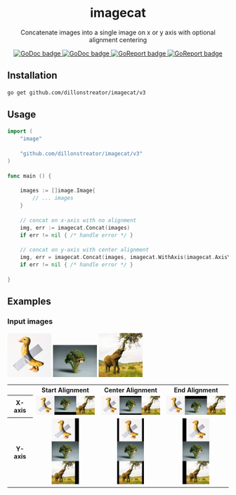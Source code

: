 <h1 align="center">imagecat</h1>

<p align="center">Concatenate images into a single image on x or y axis with optional alignment centering</p>

<p align="center">
  <a aria-label="GoDoc" href="https://pkg.go.dev/github.com/dillonstreator/imagecat/v3">
    <img alt="GoDoc badge" src="https://godoc.org/github.com/dillonstreator/go-badge?status.svg">
  </a>
  <a aria-label="GoDoc" href="https://codecov.io/gh/dillonstreator/imagecat">
    <img alt="GoDoc badge" src="https://codecov.io/gh/dillonstreator/imagecat/branch/main/graph/badge.svg?token=ML10BJJUZ6">
  </a>
  <a aria-label="GoReport" href="https://goreportcard.com/report/github.com/dillonstreator/imagecat/v3">
    <img alt="GoReport badge" src="https://img.shields.io/badge/go%20report-A+-brightgreen.svg?style=flat">
  </a>
  <a aria-label="GoReport" href="https://opensource.org/licenses/MIT">
    <img alt="GoReport badge" src="https://img.shields.io/badge/License-MIT-yellow.svg">
  </a>
</p>

## Installation

```sh
go get github.com/dillonstreator/imagecat/v3
```

## Usage

```go
import (
    "image"

    "github.com/dillonstreator/imagecat/v3"
)

func main () {

    images := []image.Image{
        // ... images
    }

    // concat on x-axis with no alignment
    img, err := imagecat.Concat(images)
    if err != nil { /* handle error */ }

    // concat on y-axis with center alignment
    img, err = imagecat.Concat(images, imagecat.WithAxis(imagecat.AxisY), imagecat.WithAlignment(imagecat.AlignmentCenter))
    if err != nil { /* handle error */ }

}
```

## Examples

<div>
    <h3>Input images</h3>
    <p float="left">
      <img src="./resources/img1.jpeg" width="100" />
      <img src="./resources/img2.jpeg" width="100" />
      <img src="./resources/img3.jpeg" width="100" />
    </p>
    <table>
      <tr>
        <th></th>
        <th>Start Alignment</th>
        <th>Center Alignment</th>
        <th>End Alignment</th>
      </tr>
      <tr>
        <th>X-axis</th>
        <td><img src="./resources/result.x.jpeg" width="150" /></td>
        <td><img src="./resources/result.x.center.jpeg" width="150" /></td>
        <td><img src="./resources/result.x.end.jpeg" width="150" /></td>
      </tr>
      <tr>
        <th>Y-axis</th>
        <td align="center"><img src="./resources/result.y.jpeg" height="150" /></td>
        <td align="center"><img src="./resources/result.y.center.jpeg" height="150" /></td>
        <td align="center"><img src="./resources/result.y.end.jpeg" height="150" /></td>
      </tr>
    </table>
</div>


